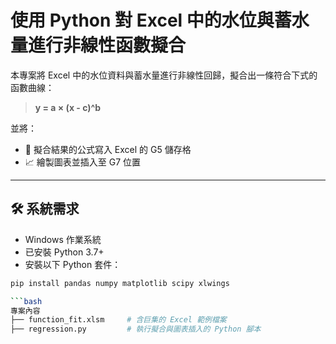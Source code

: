 # 使用 Python 對 Excel 中的水位與蓄水量進行非線性函數擬合

本專案將 Excel 中的水位資料與蓄水量進行非線性回歸，擬合出一條符合下式的函數曲線：

> **y = a × (x - c)^b**

並將：
- 📌 擬合結果的公式寫入 Excel 的 G5 儲存格
- 📈 繪製圖表並插入至 G7 位置

---

## 🛠 系統需求

- Windows 作業系統
- 已安裝 Python 3.7+
- 安裝以下 Python 套件：

```bash
pip install pandas numpy matplotlib scipy xlwings

```bash
專案內容
├── function_fit.xlsm     # 含巨集的 Excel 範例檔案
├── regression.py         # 執行擬合與圖表插入的 Python 腳本
